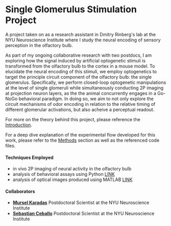 # Single Glomerulus Stimulation Project
A project taken on as a research assistant in Dmitry Rinberg's lab at the NYU Neuroscience Institute where I study the neural encoding of sensory perception in the olfactory bulb. 

As part of my ongoing collaborative research with two postdocs, I am exploring how the signal induced by artificial optogenetic stimuli is transformed from the olfactory bulb to the cortex in a mouse model. To elucidate the neural encoding of this stimuli, we employ optogenetics to target the principle circuit component of the olfactory bulb: the single glomerulus. Specifically, we perform closed-loop optogenetic manipulations at the level of single glomeruli while simultaneously conducting 2P imaging at projection neuron layers, as the the animal concurrently engages in a Go-NoGo behavioral paradigm. In doing so, we aim to not only explore the circuit mechanisms of odor encoding in relation to the relative timing of different glomerular activations, but also acheive a perceptual readout. 

For more on the theory behind this project, please reference the [Introduction](https://github.com/Ekaterina-Koulakova/Single-Glomerulus-Stimulation/blob/main/Introduction.md).

For a deep dive explanation of the experimental flow developed for this work, please refer to the [Methods](https://github.com/Ekaterina-Koulakova/Single-Glomerulus-Stimulation/tree/main/Methods) section as well as the referenced code files.

#### Techniques Employed

* in vivo 2P imaging of neural activity in the olfactory bulb 
* analysis of behavioral assays using Python [LINK](https://github.com/Ekaterina-Koulakova/Single-Glomerulus-Stimulation/tree/main/Methods/2_Behavioral_Training)
* analysis of optical images produced using MATLAB [LINK](https://github.com/Ekaterina-Koulakova/Single-Glomerulus-Stimulation/tree/main/Methods/1_Passive_Imaging)

#### Collaborators

* **[Mursel Karadas](https://scholar.google.dk/citations?user=9hQ-FLgAAAAJ&hl=en)** Postdoctoral Scientist at the NYU Neuroscience Institute
* **[Sebastian Ceballo](https://scholar.google.es/citations?user=A5-1OGYAAAAJ&hl=th)** Postdoctoral Scientist at the NYU Neuroscience Institute

